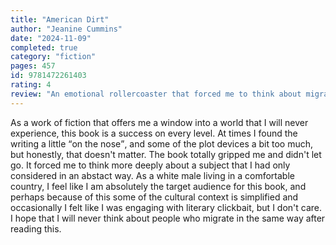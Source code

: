 ```yaml
---
title: "American Dirt"
author: "Jeanine Cummins"
date: "2024-11-09"
completed: true
category: "fiction"
pages: 457
id: 9781472261403
rating: 4
review: "An emotional rollercoaster that forced me to think about migrants as people rather than a political issue."
---
```


As a work of fiction that offers me a window into a world that I will never experience, this book is a success on every level. At times I found the writing a little <q>on the nose</q>, and some of the plot devices a bit too much, but honestly, that doesn't matter. The book totally gripped me and didn't let go. It forced me to think more deeply about a subject that I had only considered in an abstact way. As a white male living in a comfortable country, I feel like I am absolutely the target audience for this book, and perhaps because of this some of the cultural context is simplified and occasionally I felt like I was engaging with literary clickbait, but I don't care. I hope that I will never think about people who migrate in the same way after reading this.
